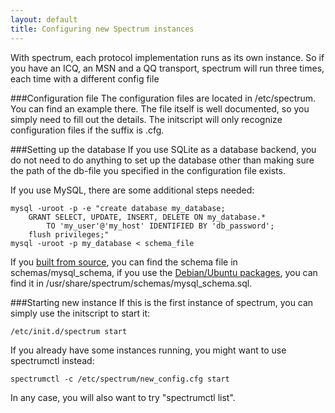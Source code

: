 ```yaml
---
layout: default
title: Configuring new Spectrum instances
---
```


With spectrum, each protocol implementation runs as its own instance. So if you have
an ICQ, an MSN and a QQ transport, spectrum will run three times, each time with a different
config file

###Configuration file
The configuration files are located in /etc/spectrum. You can find an example there.
The file itself is well documented, so you simply need to fill out the details.
The initscript will only recognize configuration files if the suffix is .cfg.

###Setting up the database
If you use SQLite as a database backend, you do not need to do anything to set
up the database other than making sure the path of the db-file you specified in
the configuration file exists.

If you use MySQL, there are some additional steps needed:

	mysql -uroot -p -e "create database my_database;
	    GRANT SELECT, UPDATE, INSERT, DELETE ON my_database.*
	        TO 'my_user'@'my_host' IDENTIFIED BY 'db_password';
	    flush privileges;"
	mysql -uroot -p my_database < schema_file

If you [built from source](building-from-source-code.html), you can find the
schema file in schemas/mysql_schema, if you use the [Debian/Ubuntu
packages](debian-ubuntu-installation.html), you can find it in
/usr/share/spectrum/schemas/mysql_schema.sql.

###Starting new instance
If this is the first instance of spectrum, you can simply use the initscript to
start it:

	/etc/init.d/spectrum start

If you already have some instances running, you might want to use spectrumctl
instead:

	spectrumctl -c /etc/spectrum/new_config.cfg start

In any case, you will also want to try "spectrumctl list".
